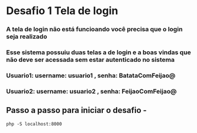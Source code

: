 # Desafio 1 Tela de login 

### A tela de login não está funcioando você precisa que o login seja realizado 

### Esse sistema possuiu duas telas a de login e a boas vindas que não deve ser acessada sem estar autenticado no sistema 

###  Usuario1: username: usuario1 , senha: BatataComFeijao@

###  Usuario2: username: usuario2 , senha: FeijaoComFeijao@



## Passo a passo para iniciar o desafio  - 

```
php -S localhost:8000
```
